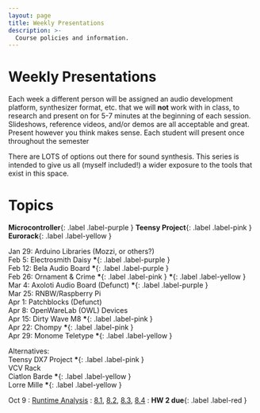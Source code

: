 ```yaml
---
layout: page
title: Weekly Presentations
description: >-
  Course policies and information.
---
```


# Weekly Presentations

Each week a different person will be assigned an audio development platform, synthesizer format, etc. that we will **not** work with in class, to research and present on for 5-7 minutes at the beginning of each session. Slideshows, reference videos, and/or demos are all acceptable and great. Present however you think makes sense. Each student will present once throughout the semester

There are LOTS of options out there for sound synthesis. This series is intended to give us all (myself included!) a wider exposure to the tools that exist in this space.

# Topics

**Microcontroller**{: .label .label-purple }
**Teensy Project**{: .label .label-pink }
**Eurorack**{: .label .label-yellow }

Jan 29: Arduino Libraries (Mozzi, or others?)  
Feb 5: Electrosmith Daisy **\***{: .label .label-purple }  
Feb 12: Bela Audio Board **\***{: .label .label-purple }  
Feb 26: Ornament & Crime **\***{: .label .label-pink } **\***{: .label .label-yellow }  
Mar 4: Axoloti Audio Board (Defunct) **\***{: .label .label-purple }  
Mar 25: RNBW/Raspberry Pi  
Apr 1: Patchblocks (Defunct)  
Apr 8: OpenWareLab (OWL) Devices  
Apr 15: Dirty Wave M8 **\***{: .label .label-pink }  
Apr 22: Chompy **\***{: .label .label-pink }  
Apr 29: Monome Teletype **\***{: .label .label-yellow }

Alternatives:  
Teensy DX7 Project **\***{: .label .label-pink }  
VCV Rack  
Ciatlon Barde **\***{: .label .label-yellow }  
Lorre Mille **\***{: .label .label-yellow }

Oct 9
: [Runtime Analysis](#)
: [8.1](#), [8.2](#), [8.3](#), [8.4](#)
: **HW 2 due**{: .label .label-red }
